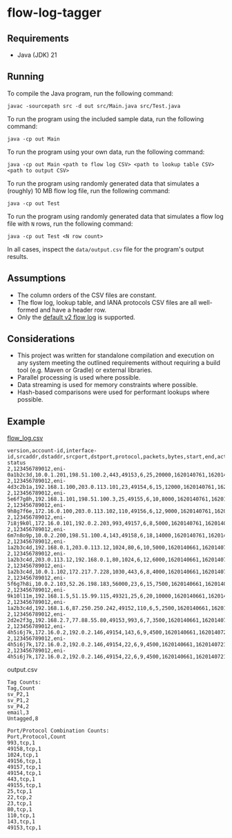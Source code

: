 # flow-log-tagger

## Requirements
* Java (JDK) 21

## Running
To compile the Java program, run the following command:
```
javac -sourcepath src -d out src/Main.java src/Test.java
```

To run the program using the included sample data, run the following command:
```
java -cp out Main
```

To run the program using your own data, run the following command:
```
java -cp out Main <path to flow log CSV> <path to lookup table CSV> <path to output CSV>
```

To run the program using randomly generated data that simulates a (roughly) 10 MB flow log file, run the following
command:
```
java -cp out Test
```

To run the program using randomly generated data that simulates a flow log file with `N` rows, run the following
command:
```
java -cp out Test <N row count>
```

In all cases, inspect the `data/output.csv` file for the program's output results.

## Assumptions
* The column orders of the CSV files are constant.
* The flow log, lookup table, and IANA protocols CSV files are all well-formed and have a header row.
* Only the [default v2 flow log](https://docs.aws.amazon.com/vpc/latest/userguide/flow-log-records.html) is supported.

## Considerations
* This project was written for standalone compilation and execution on any system meeting the outlined requirements
  without requiring a build tool (e.g. Maven or Gradle) or external libraries.
* Parallel processing is used where possible.
* Data streaming is used for memory constraints where possible.
* Hash-based comparisons were used for performant lookups where possible.

## Example
[flow_log.csv](data/flow_log.csv)
```
version,account-id,interface-id,srcaddr,dstaddr,srcport,dstport,protocol,packets,bytes,start,end,action,log-status
2,123456789012,eni-0a1b2c3d,10.0.1.201,198.51.100.2,443,49153,6,25,20000,1620140761,1620140821,ACCEPT,OK
2,123456789012,eni-4d3c2b1a,192.168.1.100,203.0.113.101,23,49154,6,15,12000,1620140761,1620140821,REJECT,OK
2,123456789012,eni-5e6f7g8h,192.168.1.101,198.51.100.3,25,49155,6,10,8000,1620140761,1620140821,ACCEPT,OK
2,123456789012,eni-9h8g7f6e,172.16.0.100,203.0.113.102,110,49156,6,12,9000,1620140761,1620140821,ACCEPT,OK
2,123456789012,eni-7i8j9k0l,172.16.0.101,192.0.2.203,993,49157,6,8,5000,1620140761,1620140821,ACCEPT,OK
2,123456789012,eni-6m7n8o9p,10.0.2.200,198.51.100.4,143,49158,6,18,14000,1620140761,1620140821,ACCEPT,OK
2,123456789012,eni-1a2b3c4d,192.168.0.1,203.0.113.12,1024,80,6,10,5000,1620140661,1620140721,ACCEPT,OK
2,123456789012,eni-1a2b3c4d,203.0.113.12,192.168.0.1,80,1024,6,12,6000,1620140661,1620140721,ACCEPT,OK
2,123456789012,eni-1a2b3c4d,10.0.1.102,172.217.7.228,1030,443,6,8,4000,1620140661,1620140721,ACCEPT,OK
2,123456789012,eni-5f6g7h8i,10.0.2.103,52.26.198.183,56000,23,6,15,7500,1620140661,1620140721,REJECT,OK
2,123456789012,eni-9k10l11m,192.168.1.5,51.15.99.115,49321,25,6,20,10000,1620140661,1620140721,ACCEPT,OK
2,123456789012,eni-1a2b3c4d,192.168.1.6,87.250.250.242,49152,110,6,5,2500,1620140661,1620140721,ACCEPT,OK
2,123456789012,eni-2d2e2f3g,192.168.2.7,77.88.55.80,49153,993,6,7,3500,1620140661,1620140721,ACCEPT,OK
2,123456789012,eni-4h5i6j7k,172.16.0.2,192.0.2.146,49154,143,6,9,4500,1620140661,1620140721,ACCEPT,OK
2,123456789012,eni-4h5i6j7k,172.16.0.2,192.0.2.146,49154,22,6,9,4500,1620140661,1620140721,ACCEPT,OK
2,123456789012,eni-4h5i6j7k,172.16.0.2,192.0.2.146,49154,22,6,9,4500,1620140661,1620140721,ACCEPT,OK
```

output.csv
```
Tag Counts:
Tag,Count
sv_P2,1
sv_P1,2
sv_P4,2
email,3
Untagged,8

Port/Protocol Combination Counts:
Port,Protocol,Count
993,tcp,1
49158,tcp,1
1024,tcp,1
49156,tcp,1
49157,tcp,1
49154,tcp,1
443,tcp,1
49155,tcp,1
25,tcp,1
22,tcp,2
23,tcp,1
80,tcp,1
110,tcp,1
143,tcp,1
49153,tcp,1
```
